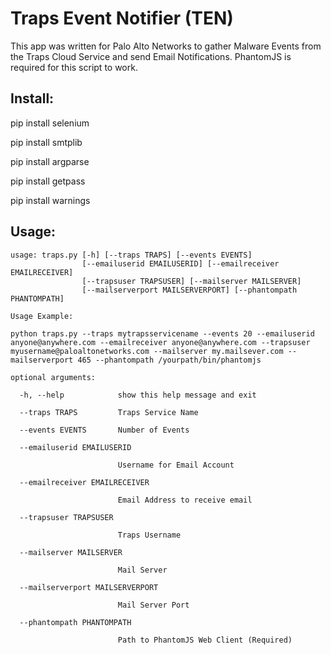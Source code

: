 # Traps Event Notifier (TEN)

This app was written for Palo Alto Networks to gather Malware Events from the Traps Cloud Service and send Email Notifications.  PhantomJS is required for this script to work.  
## Install:
  
  pip install selenium
  
  pip install smtplib
  
  pip install argparse
  
  pip install getpass
  
  pip install warnings
 
## Usage:
```
usage: traps.py [-h] [--traps TRAPS] [--events EVENTS]
                [--emailuserid EMAILUSERID] [--emailreceiver EMAILRECEIVER]
                [--trapsuser TRAPSUSER] [--mailserver MAILSERVER]
                [--mailserverport MAILSERVERPORT] [--phantompath PHANTOMPATH]

Usage Example: 

python traps.py --traps mytrapsservicename --events 20 --emailuserid anyone@anywhere.com --emailreceiver anyone@anywhere.com --trapsuser myusername@paloaltonetworks.com --mailserver my.mailsever.com --mailserverport 465 --phantompath /yourpath/bin/phantomjs

optional arguments:

  -h, --help            show this help message and exit
  
  --traps TRAPS         Traps Service Name
  
  --events EVENTS       Number of Events
  
  --emailuserid EMAILUSERID
  
                        Username for Email Account
                        
  --emailreceiver EMAILRECEIVER
  
                        Email Address to receive email
                        
  --trapsuser TRAPSUSER
  
                        Traps Username
                        
  --mailserver MAILSERVER
  
                        Mail Server
                        
  --mailserverport MAILSERVERPORT
  
                        Mail Server Port
                        
  --phantompath PHANTOMPATH
  
                        Path to PhantomJS Web Client (Required)
                        
  ```
